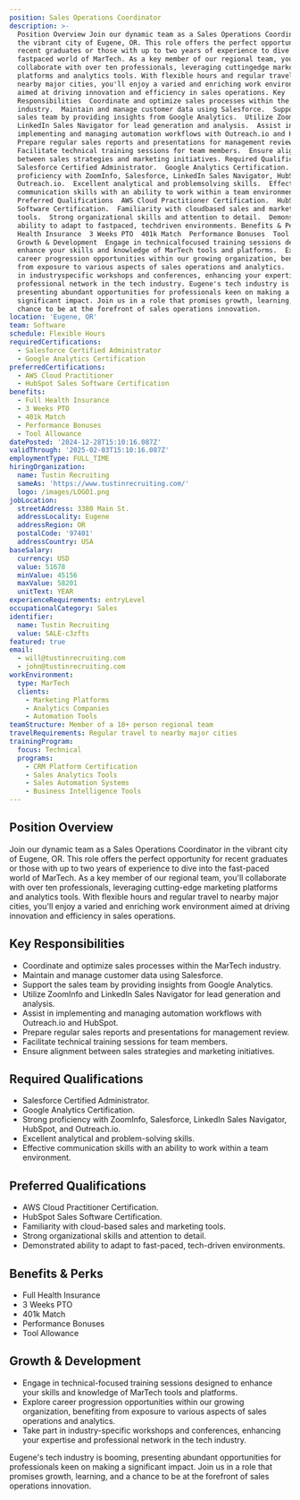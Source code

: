```yaml
---
position: Sales Operations Coordinator
description: >-
  Position Overview Join our dynamic team as a Sales Operations Coordinator in
  the vibrant city of Eugene, OR. This role offers the perfect opportunity for
  recent graduates or those with up to two years of experience to dive into the
  fastpaced world of MarTech. As a key member of our regional team, you'll
  collaborate with over ten professionals, leveraging cuttingedge marketing
  platforms and analytics tools. With flexible hours and regular travel to
  nearby major cities, you'll enjoy a varied and enriching work environment
  aimed at driving innovation and efficiency in sales operations. Key
  Responsibilities  Coordinate and optimize sales processes within the MarTech
  industry.  Maintain and manage customer data using Salesforce.  Support the
  sales team by providing insights from Google Analytics.  Utilize ZoomInfo and
  LinkedIn Sales Navigator for lead generation and analysis.  Assist in
  implementing and managing automation workflows with Outreach.io and HubSpot. 
  Prepare regular sales reports and presentations for management review. 
  Facilitate technical training sessions for team members.  Ensure alignment
  between sales strategies and marketing initiatives. Required Qualifications 
  Salesforce Certified Administrator.  Google Analytics Certification.  Strong
  proficiency with ZoomInfo, Salesforce, LinkedIn Sales Navigator, HubSpot, and
  Outreach.io.  Excellent analytical and problemsolving skills.  Effective
  communication skills with an ability to work within a team environment.
  Preferred Qualifications  AWS Cloud Practitioner Certification.  HubSpot Sales
  Software Certification.  Familiarity with cloudbased sales and marketing
  tools.  Strong organizational skills and attention to detail.  Demonstrated
  ability to adapt to fastpaced, techdriven environments. Benefits & Perks  Full
  Health Insurance  3 Weeks PTO  401k Match  Performance Bonuses  Tool Allowance
  Growth & Development  Engage in technicalfocused training sessions designed to
  enhance your skills and knowledge of MarTech tools and platforms.  Explore
  career progression opportunities within our growing organization, benefiting
  from exposure to various aspects of sales operations and analytics.  Take part
  in industryspecific workshops and conferences, enhancing your expertise and
  professional network in the tech industry. Eugene's tech industry is booming,
  presenting abundant opportunities for professionals keen on making a
  significant impact. Join us in a role that promises growth, learning, and a
  chance to be at the forefront of sales operations innovation.
location: 'Eugene, OR'
team: Software
schedule: Flexible Hours
requiredCertifications:
  - Salesforce Certified Administrator
  - Google Analytics Certification
preferredCertifications:
  - AWS Cloud Practitioner
  - HubSpot Sales Software Certification
benefits:
  - Full Health Insurance
  - 3 Weeks PTO
  - 401k Match
  - Performance Bonuses
  - Tool Allowance
datePosted: '2024-12-28T15:10:16.087Z'
validThrough: '2025-02-03T15:10:16.087Z'
employmentType: FULL_TIME
hiringOrganization:
  name: Tustin Recruiting
  sameAs: 'https://www.tustinrecruiting.com/'
  logo: /images/LOGO1.png
jobLocation:
  streetAddress: 3380 Main St.
  addressLocality: Eugene
  addressRegion: OR
  postalCode: '97401'
  addressCountry: USA
baseSalary:
  currency: USD
  value: 51678
  minValue: 45156
  maxValue: 58201
  unitText: YEAR
experienceRequirements: entryLevel
occupationalCategory: Sales
identifier:
  name: Tustin Recruiting
  value: SALE-c3zfts
featured: true
email:
  - will@tustinrecruiting.com
  - john@tustinrecruiting.com
workEnvironment:
  type: MarTech
  clients:
    - Marketing Platforms
    - Analytics Companies
    - Automation Tools
teamStructure: Member of a 10+ person regional team
travelRequirements: Regular travel to nearby major cities
trainingProgram:
  focus: Technical
  programs:
    - CRM Platform Certification
    - Sales Analytics Tools
    - Sales Automation Systems
    - Business Intelligence Tools
---
```


## Position Overview
Join our dynamic team as a Sales Operations Coordinator in the vibrant city of Eugene, OR. This role offers the perfect opportunity for recent graduates or those with up to two years of experience to dive into the fast-paced world of MarTech. As a key member of our regional team, you'll collaborate with over ten professionals, leveraging cutting-edge marketing platforms and analytics tools. With flexible hours and regular travel to nearby major cities, you'll enjoy a varied and enriching work environment aimed at driving innovation and efficiency in sales operations.

## Key Responsibilities
- Coordinate and optimize sales processes within the MarTech industry.
- Maintain and manage customer data using Salesforce.
- Support the sales team by providing insights from Google Analytics.
- Utilize ZoomInfo and LinkedIn Sales Navigator for lead generation and analysis.
- Assist in implementing and managing automation workflows with Outreach.io and HubSpot.
- Prepare regular sales reports and presentations for management review.
- Facilitate technical training sessions for team members.
- Ensure alignment between sales strategies and marketing initiatives.

## Required Qualifications
- Salesforce Certified Administrator.
- Google Analytics Certification.
- Strong proficiency with ZoomInfo, Salesforce, LinkedIn Sales Navigator, HubSpot, and Outreach.io.
- Excellent analytical and problem-solving skills.
- Effective communication skills with an ability to work within a team environment.

## Preferred Qualifications
- AWS Cloud Practitioner Certification.
- HubSpot Sales Software Certification.
- Familiarity with cloud-based sales and marketing tools.
- Strong organizational skills and attention to detail.
- Demonstrated ability to adapt to fast-paced, tech-driven environments.

## Benefits & Perks
- Full Health Insurance
- 3 Weeks PTO
- 401k Match
- Performance Bonuses
- Tool Allowance

## Growth & Development
- Engage in technical-focused training sessions designed to enhance your skills and knowledge of MarTech tools and platforms.
- Explore career progression opportunities within our growing organization, benefiting from exposure to various aspects of sales operations and analytics.
- Take part in industry-specific workshops and conferences, enhancing your expertise and professional network in the tech industry.

Eugene's tech industry is booming, presenting abundant opportunities for professionals keen on making a significant impact. Join us in a role that promises growth, learning, and a chance to be at the forefront of sales operations innovation.
